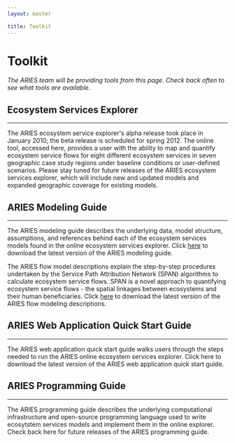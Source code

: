 ```yaml
---
layout: master

title: Toolkit
---
```

# Toolkit

<div id="resources-content" markdown="1">

*The ARIES team will be providing tools from this page. Check back
often to see what tools are available.*

## Ecosystem Services Explorer
-------------------------------

The ARIES ecosystem service explorer's alpha release took place in
January 2010; the beta release is scheduled for spring 2012. The
online tool, accessed here, provides a user with the ability to map
and quantify ecosystem service flows for eight different ecosystem
services in seven geographic case study regions under baseline
conditions or user-defined scenarios. Please stay tuned for future
releases of the ARIES ecosystem services explorer, which will include
new and updated models and expanded geographic coverage for existing
models.

<a class="launch-button-large"
   title="ARIES early preview, only for demonstration. Best seen with Firefox, Safari, or Google Chrome."
   href="/web_explorer_notice.html">
</a>

## ARIES Modeling Guide
------------------------

The ARIES modeling guide describes the underlying data, model
structure, assumptions, and references behind each of the ecosystem
services models found in the online ecosystem services explorer.
Click [here](/docs/ARIESModelingGuide1.0.pdf) to download the latest version of the ARIES modeling guide.

The ARIES flow model descriptions explain the step-by-step procedures undertaken by the Service Path Attribution Network (SPAN) algorithms to calculate ecosystem service flows.  SPAN is a novel approach to quantifying ecosystem service flows - the spatial linkages between ecosystems and their human beneficiaries.  Click [here](/docs/FlowModelDescriptions1.0.pdf) to download the latest version of the ARIES flow modeling descriptions.

## ARIES Web Application Quick Start Guide
------------------------

The ARIES web application quick start guide walks users through the steps
needed to run the ARIES online ecosystem services explorer. Click here to
download the latest version of the ARIES web application quick start guide.

## ARIES Programming Guide
---------------------------

The ARIES programming guide describes the underlying computational
infrastructure and open-source programming language used to write
ecosytstem services models and implement them in the online explorer.
Check back here for future releases of the ARIES programming guide.

</div>
